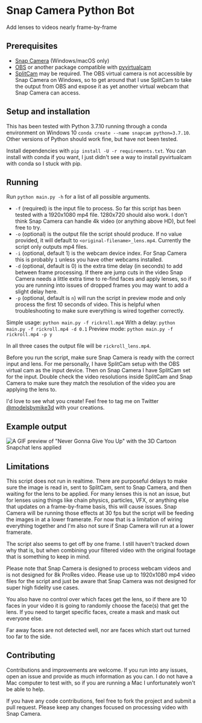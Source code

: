 # Snap Camera Python Bot

Add lenses to videos nearly frame-by-frame

## Prerequisites

- [Snap Camera](https://snapcamera.snapchat.com/) (Windows/macOS only)
- [OBS](https://obsproject.com/) or another package compatible with [pyvirtualcam](https://github.com/letmaik/pyvirtualcam)
- [SplitCam](https://splitcam.com/) may be required. The OBS virtual camera is not accessible by Snap Camera on Windows, so to get around that I use SplitCam to take the output from OBS and expose it as yet another virtual webcam that Snap Camera can access.

## Setup and installation

This has been tested with Python 3.7.10 running through a conda environment on Windows 10 `conda create --name snapcam python=3.7.10`. Other versions of Python should work fine, but have not been tested.

Install dependencies with `pip install -U -r requirements.txt`. You can install with conda if you want, I just didn't see a way to install pyvirtualcam with conda so I stuck with pip.

## Running

Run `python main.py -h` for a list of all possible arguments.

- `-f` (required) is the input file to process. So far this script has been tested with a 1920x1080 mp4 file. 1280x720 should also work. I don't think Snap Camera can handle 4k video (or anything above HD), but feel free to try.
- `-o` (optional) is the output file the script should produce. If no value provided, it will default to `<original-filename>_lens.mp4`. Currently the script only outputs mp4 files.
- `-i` (optional, default 1) is the webcam device index. For Snap Camera this is probably `1` unless you have other webcams installed.
- `-d` (optional, default is 0) is the extra time delay (in seconds) to add between frame processing. If there are jump cuts in the video Snap Camera needs a little extra time to re-find faces and apply lenses, so if you are running into issues of dropped frames you may want to add a slight delay here.
- `-p` (optional, default is `n`) will run the script in preview mode and only process the first 10 seconds of video. This is helpful when troubleshooting to make sure everything is wired together correctly.

Simple usage: `python main.py -f rickroll.mp4`
With a delay: `python main.py -f rickroll.mp4 -d 0.1`
Preview mode: `python main.py -f rickroll.mp4 -p y`

In all three cases the output file will be `rickroll_lens.mp4`.

Before you run the script, make sure Snap Camera is ready with the correct input and lens. For me personally, I have SplitCam setup with the OBS virtual cam as the input device. Then on Snap Camera I have SplitCam set for the input. Double check the video resolutions inside SplitCam and Snap Camera to make sure they match the resolution of the video you are applying the lens to.

I'd love to see what you create! Feel free to tag me on Twitter [@modelsbymike3d](https://twitter.com/ModelsByMike3D) with your creations.

## Example output

![A GIF preview of "Never Gonna Give You Up" with the 3D Cartoon Snapchat lens applied](demo/rickroll-cartoon-3d.gif)

## Limitations

This script does not run in realtime. There are purposeful delays to make sure the image is read in, sent to SplitCam, sent to Snap Camera, and then waiting for the lens to be applied. For many lenses this is not an issue, but for lenses using things like chain physics, particles, VFX, or anything else that updates on a frame-by-frame basis, this will cause issues. Snap Camera will be running those effects at 30 fps but the script will be feeding the images in at a lower framerate. For now that is a limitation of wiring everything together and I'm also not sure if Snap Camera will run at a lower framerate.

The script also seems to get off by one frame. I still haven't tracked down why that is, but when combining your filtered video with the original footage that is something to keep in mind.

Please note that Snap Camera is designed to process webcam videos and is not designed for 8k ProRes video. Please use up to 1920x1080 mp4 video files for the script and just be aware that Snap Camera was not designed for super high fidelity use cases.

You also have no control over which faces get the lens, so if there are 10 faces in your video it is going to randomly choose the face(s) that get the lens. If you need to target specific faces, create a mask and mask out everyone else.

Far away faces are not detected well, nor are faces which start out turned too far to the side.

## Contributing

Contributions and improvements are welcome. If you run into any issues, open an issue and provide as much information as you can. I do not have a Mac computer to test with, so if you are running a Mac I unfortunately won't be able to help.

If you have any code contributions, feel free to fork the project and submit a pull request. Please keep any changes focused on processing video with Snap Camera.
